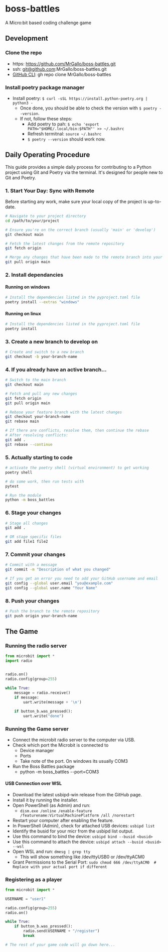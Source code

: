 # boss-battles
A Micro:bit based coding challenge game


## Development
### Clone the repo
- https: https://github.com/MrGallo/boss-battles.git
- ssh: git@github.com:MrGallo/boss-battles.git
- [GitHub CLI](https://cli.github.com/): gh repo clone MrGallo/boss-battles

### Install poetry package manager
- Install poetry: `$ curl -sSL https://install.python-poetry.org | python3 -`
    - Once done, you should be able to check the version with `$ poetry --version`.
    - If not, follow these steps:
        - Add poetry to pah: `$ echo 'export PATH="$HOME/.local/bin:$PATH"' >> ~/.bashrc`
        - Refresh termitnal: `source ~/.bashrc`
        - `$ poetry --version` should work now. 

## Daily Operating Procedure

This guide provides a simple daily process for contributing to a Python project using Git and Poetry via the terminal. It's designed for people new to Git and Poetry.

### 1. Start Your Day: Sync with Remote

Before starting any work, make sure your local copy of the project is up-to-date.

```bash
# Navigate to your project directory
cd /path/to/your/project

# Ensure you're on the correct branch (usually 'main' or 'develop')
git checkout main

# Fetch the latest changes from the remote repository
git fetch origin

# Merge any changes that have been made to the remote branch into your local copy
git pull origin main
```

### 2. Install dependancies
#### Running on windows
```bash
# Install the dependencies listed in the pyproject.toml file
poetry install --extras "windows"
```
#### Running on linux
```bash
# Install the dependencies listed in the pyproject.toml file
poetry install
```


### 3. Create a new branch to develop on
```bash
# Create and switch to a new branch
git checkout -b your-branch-name
```

### 4. If you already have an active branch...
```bash
# Switch to the main branch
git checkout main

# Fetch and pull any new changes
git fetch origin
git pull origin main

# Rebase your feature branch with the latest changes
git checkout your-branch-name
git rebase main

# If there are conflicts, resolve them, then continue the rebase
# After resolving conflicts:
git add .
git rebase --continue
```

### 5. Actually starting to code
```bash
# activate the poetry shell (virtual environment) to get working
poetry shell

# do some work, then run tests with
pytest

# Run the module
python -m boss_battles
```

### 6. Stage your changes
```bash
# Stage all changes
git add .

# OR stage specific files
git add file1 file2
```

### 7. Commit your changes
```bash
# Commit with a message
git commit -m "Description of what you changed"

# If you get an error you need to add your GitHub username and email
git config --global user.email "you@example.com"
git config --global user.name "Your Name"
```

### 8. Push your changes
```bash
# Push the branch to the remote repository
git push origin your-branch-name
```


## The Game
### Running the radio server
```python
from microbit import *
import radio


radio.on()
radio.config(group=255)

while True:
    message = radio.receive()
    if message:
        uart.write(message + '\n')
    
    if button_b.was_pressed():
        uart.write("done")

```
### Running the Game server
- Connect the microbit radio server to the computer via USB.
- Check which port the Microbit is connected to
    - Device manager
    - Ports
    - Take note of the port. On windows its usually COM3
- Run the Boss Battles package
    - python -m boss_battles --port=COM3

#### USB Connection over WSL
- Download the latest usbipd-win release from the GitHub page.
- Install it by running the installer.
- Open PowerShell (as Admin) and run:
    - `dism.exe /online /enable-feature /featurename:VirtualMachinePlatform /all /norestart`
- Restart your computer after enabling the feature.
- In PowerShell (Admin), check for attached USB devices: `usbipd list`
- Identify the busid for your micr from the usbipd list output.
- Use this command to bind the device: `usbipd bind --busid <busid>`
- Use this command to attach the device: `usbipd attach --busid <busid> --wsl`
- Open WSL and run: `dmesg | grep tty`
    - This will show something like /dev/ttyUSB0 or /dev/ttyACM0
- Grant Permissions to the Serial Port: `sudo chmod 666 /dev/ttyACM0  # Replace with your actual port if different`


### Registering as a player
```python
from microbit import *

USERNAME = "user1"

radio.config(group=255)
radio.on()

while True:
    if button_b.was_pressed():
        radio.send(USERNAME + "/register")
        break

# The rest of your game code will go down here...
```